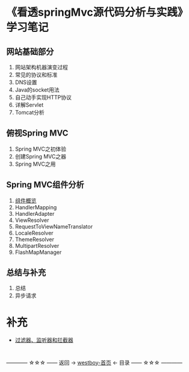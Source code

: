 # 《看透springMvc源代码分析与实践》学习笔记

## 网站基础部分

1. 网站架构机器演变过程
2. 常见的协议和标准
3. DNS设置
4. Java的socket用法
5. 自己动手实现HTTP协议
6. 详解Servlet
7. Tomcat分析

## 俯视Spring MVC

1. Spring MVC之初体验
2. 创建Spring MVC之器
3. Spring MVC之用

## Spring MVC组件分析

1. [组件概览](131.组件概览.md)
2. HandlerMapping
3. HandlerAdapter
4. ViewResolver
5. RequestToViewNameTranslator
6. LocaleResolver
7. ThemeResolver
8. MultipartResolver
9. FlashMapManager

## 总结与补充

1. 总结
2. 异步请求 

# 补充

* [过滤器、监听器和拦截器](201.过滤器、监听器和拦截器.md)

#

———— ☆☆☆ —— 返回 -> [westboy-首页](../../../README.md) <- 目录 —— ☆☆☆ ————